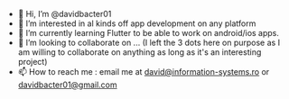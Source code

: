 - 👋 Hi, I’m @davidbacter01
- 👀 I’m interested in al kinds off app development on any platform
- 🌱 I’m currently learning Flutter to be able to work on android/ios apps.
- 💞️ I’m looking to collaborate on ... (I left the 3 dots here on purpose as I am willing to collaborate on anything as long as it's an interesting project) 
- 📫 How to reach me : email me at david@information-systems.ro or davidbacter01@gmail.com

<!---
davidbacter01/davidbacter01 is a ✨ special ✨ repository because its `README.md` (this file) appears on your GitHub profile.
You can click the Preview link to take a look at your changes.
--->
